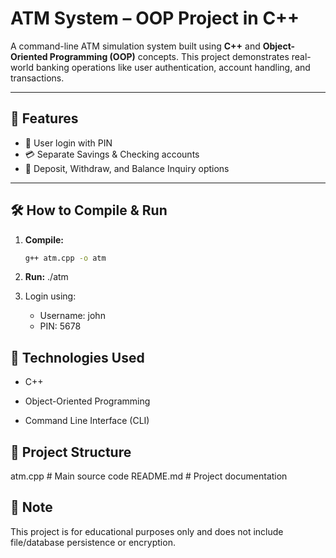 # ATM System – OOP Project in C++

A command-line ATM simulation system built using **C++** and **Object-Oriented Programming (OOP)** concepts. This project demonstrates real-world banking operations like user authentication, account handling, and transactions.

---

## 🚀 Features

- 🔐 User login with PIN
- 💳 Separate Savings & Checking accounts
- 💸 Deposit, Withdraw, and Balance Inquiry options

---

## 🛠️ How to Compile & Run

1. **Compile:**
   ```bash
   g++ atm.cpp -o atm

2. **Run:**
   ./atm

3. Login using:
   - Username: john
   - PIN: 5678

## 🧰 Technologies Used
   - C++

   - Object-Oriented Programming

   - Command Line Interface (CLI)

## 📂 Project Structure
   atm.cpp          # Main source code
   README.md        # Project documentation

## 📌 Note
This project is for educational purposes only and does not include file/database persistence or encryption.




